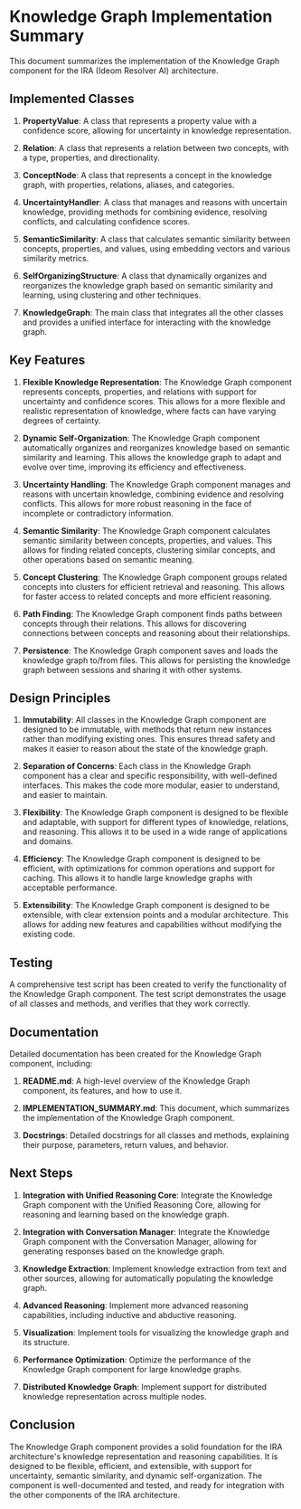 # Knowledge Graph Implementation Summary

This document summarizes the implementation of the Knowledge Graph component for the IRA (Ideom Resolver AI) architecture.

## Implemented Classes

1. **PropertyValue**: A class that represents a property value with a confidence score, allowing for uncertainty in knowledge representation.

2. **Relation**: A class that represents a relation between two concepts, with a type, properties, and directionality.

3. **ConceptNode**: A class that represents a concept in the knowledge graph, with properties, relations, aliases, and categories.

4. **UncertaintyHandler**: A class that manages and reasons with uncertain knowledge, providing methods for combining evidence, resolving conflicts, and calculating confidence scores.

5. **SemanticSimilarity**: A class that calculates semantic similarity between concepts, properties, and values, using embedding vectors and various similarity metrics.

6. **SelfOrganizingStructure**: A class that dynamically organizes and reorganizes the knowledge graph based on semantic similarity and learning, using clustering and other techniques.

7. **KnowledgeGraph**: The main class that integrates all the other classes and provides a unified interface for interacting with the knowledge graph.

## Key Features

1. **Flexible Knowledge Representation**: The Knowledge Graph component represents concepts, properties, and relations with support for uncertainty and confidence scores. This allows for a more flexible and realistic representation of knowledge, where facts can have varying degrees of certainty.

2. **Dynamic Self-Organization**: The Knowledge Graph component automatically organizes and reorganizes knowledge based on semantic similarity and learning. This allows the knowledge graph to adapt and evolve over time, improving its efficiency and effectiveness.

3. **Uncertainty Handling**: The Knowledge Graph component manages and reasons with uncertain knowledge, combining evidence and resolving conflicts. This allows for more robust reasoning in the face of incomplete or contradictory information.

4. **Semantic Similarity**: The Knowledge Graph component calculates semantic similarity between concepts, properties, and values. This allows for finding related concepts, clustering similar concepts, and other operations based on semantic meaning.

5. **Concept Clustering**: The Knowledge Graph component groups related concepts into clusters for efficient retrieval and reasoning. This allows for faster access to related concepts and more efficient reasoning.

6. **Path Finding**: The Knowledge Graph component finds paths between concepts through their relations. This allows for discovering connections between concepts and reasoning about their relationships.

7. **Persistence**: The Knowledge Graph component saves and loads the knowledge graph to/from files. This allows for persisting the knowledge graph between sessions and sharing it with other systems.

## Design Principles

1. **Immutability**: All classes in the Knowledge Graph component are designed to be immutable, with methods that return new instances rather than modifying existing ones. This ensures thread safety and makes it easier to reason about the state of the knowledge graph.

2. **Separation of Concerns**: Each class in the Knowledge Graph component has a clear and specific responsibility, with well-defined interfaces. This makes the code more modular, easier to understand, and easier to maintain.

3. **Flexibility**: The Knowledge Graph component is designed to be flexible and adaptable, with support for different types of knowledge, relations, and reasoning. This allows it to be used in a wide range of applications and domains.

4. **Efficiency**: The Knowledge Graph component is designed to be efficient, with optimizations for common operations and support for caching. This allows it to handle large knowledge graphs with acceptable performance.

5. **Extensibility**: The Knowledge Graph component is designed to be extensible, with clear extension points and a modular architecture. This allows for adding new features and capabilities without modifying the existing code.

## Testing

A comprehensive test script has been created to verify the functionality of the Knowledge Graph component. The test script demonstrates the usage of all classes and methods, and verifies that they work correctly.

## Documentation

Detailed documentation has been created for the Knowledge Graph component, including:

1. **README.md**: A high-level overview of the Knowledge Graph component, its features, and how to use it.

2. **IMPLEMENTATION_SUMMARY.md**: This document, which summarizes the implementation of the Knowledge Graph component.

3. **Docstrings**: Detailed docstrings for all classes and methods, explaining their purpose, parameters, return values, and behavior.

## Next Steps

1. **Integration with Unified Reasoning Core**: Integrate the Knowledge Graph component with the Unified Reasoning Core, allowing for reasoning and learning based on the knowledge graph.

2. **Integration with Conversation Manager**: Integrate the Knowledge Graph component with the Conversation Manager, allowing for generating responses based on the knowledge graph.

3. **Knowledge Extraction**: Implement knowledge extraction from text and other sources, allowing for automatically populating the knowledge graph.

4. **Advanced Reasoning**: Implement more advanced reasoning capabilities, including inductive and abductive reasoning.

5. **Visualization**: Implement tools for visualizing the knowledge graph and its structure.

6. **Performance Optimization**: Optimize the performance of the Knowledge Graph component for large knowledge graphs.

7. **Distributed Knowledge Graph**: Implement support for distributed knowledge representation across multiple nodes.

## Conclusion

The Knowledge Graph component provides a solid foundation for the IRA architecture's knowledge representation and reasoning capabilities. It is designed to be flexible, efficient, and extensible, with support for uncertainty, semantic similarity, and dynamic self-organization. The component is well-documented and tested, and ready for integration with the other components of the IRA architecture.